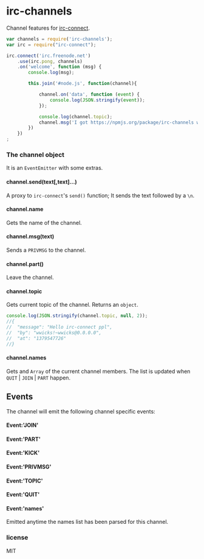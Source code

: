 irc-channels
============

Channel features for [irc-connect](https://github.com/williamwicks/irc-connect).

```javascript
var channels = require('irc-channels');
var irc = require("irc-connect");

irc.connect('irc.freenode.net')
	.use(irc.pong, channels)
	.on('welcome', function (msg) {
		console.log(msg);

		this.join('#node.js', function(channel){

			channel.on('data', function (event) {
				console.log(JSON.stringify(event));
			});

			console.log(channel.topic);
			channel.msg('I got https://npmjs.org/package/irc-channels working!');
		})
	})
;
```



### The channel object
It is an `EventEmitter` with some extras.

#### channel.send(text[,text]...)
A proxy to `irc-connect`'s `send()` function;
It sends the text followed by a `\n`.

#### channel.name
Gets the name of the channel.

#### channel.msg(text)
Sends a `PRIVMSG` to the channel.

#### channel.part()
Leave the channel.

#### channel.topic
Gets current topic of the channel. Returns an `object`.

```javascript
console.log(JSON.stringify(channel.topic, null, 2));
//{
//  "message": "Hello irc-connect ppl",
//  "by": "wwicks!~wwicks@0.0.0.0",
//  "at": "1379547726"
//}
```

#### channel.names
Gets and `Array` of the current channel members. The list is updated when
`QUIT` | `JOIN` | `PART` happen.

## Events
The channel will emit the following channel specific events:

#### Event:'JOIN'
#### Event:'PART'
#### Event:'KICK'
#### Event:'PRIVMSG'
#### Event:'TOPIC'
#### Event:'QUIT'
#### Event:'names'
Emitted anytime the names list has been parsed for this channel.

### license
MIT
